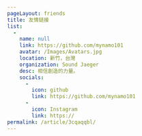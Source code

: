 ```yaml
---
pageLayout: friends
title: 友情链接
list:
  -
    name: null
    link: https://github.com/mynamo101
    avatar: /Images/Avatars.jpg
    location: 新竹，台灣
    organization: Sound Jaeger
    desc: 相信創造的力量。
    socials:
      -
        icon: github
        link: https://github.com/mynamo101
      -
        icon: Instagram
        link: https://
permalink: /article/3cqaqqbl/
---
```

